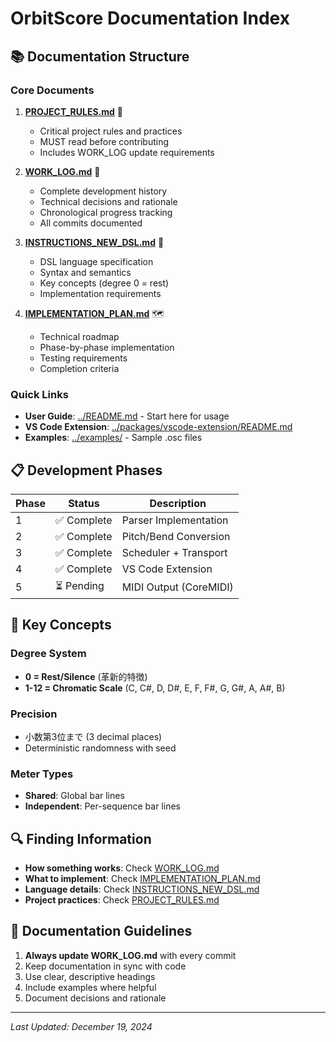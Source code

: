 # OrbitScore Documentation Index

## 📚 Documentation Structure

### Core Documents

1. **[PROJECT_RULES.md](./PROJECT_RULES.md)** 📏
   - Critical project rules and practices
   - MUST read before contributing
   - Includes WORK_LOG update requirements

2. **[WORK_LOG.md](./WORK_LOG.md)** 📝
   - Complete development history
   - Technical decisions and rationale
   - Chronological progress tracking
   - All commits documented

3. **[INSTRUCTIONS_NEW_DSL.md](./INSTRUCTIONS_NEW_DSL.md)** 🎵
   - DSL language specification
   - Syntax and semantics
   - Key concepts (degree 0 = rest)
   - Implementation requirements

4. **[IMPLEMENTATION_PLAN.md](./IMPLEMENTATION_PLAN.md)** 🗺️
   - Technical roadmap
   - Phase-by-phase implementation
   - Testing requirements
   - Completion criteria

### Quick Links

- **User Guide**: [../README.md](../README.md) - Start here for usage
- **VS Code Extension**: [../packages/vscode-extension/README.md](../packages/vscode-extension/README.md)
- **Examples**: [../examples/](../examples/) - Sample .osc files

## 📋 Development Phases

| Phase | Status | Description |
|-------|--------|-------------|
| 1 | ✅ Complete | Parser Implementation |
| 2 | ✅ Complete | Pitch/Bend Conversion |
| 3 | ✅ Complete | Scheduler + Transport |
| 4 | ✅ Complete | VS Code Extension |
| 5 | ⏳ Pending | MIDI Output (CoreMIDI) |

## 🎯 Key Concepts

### Degree System
- **0 = Rest/Silence** (革新的特徴)
- **1-12 = Chromatic Scale** (C, C#, D, D#, E, F, F#, G, G#, A, A#, B)

### Precision
- 小数第3位まで (3 decimal places)
- Deterministic randomness with seed

### Meter Types
- **Shared**: Global bar lines
- **Independent**: Per-sequence bar lines

## 🔍 Finding Information

- **How something works**: Check [WORK_LOG.md](./WORK_LOG.md)
- **What to implement**: Check [IMPLEMENTATION_PLAN.md](./IMPLEMENTATION_PLAN.md)
- **Language details**: Check [INSTRUCTIONS_NEW_DSL.md](./INSTRUCTIONS_NEW_DSL.md)
- **Project practices**: Check [PROJECT_RULES.md](./PROJECT_RULES.md)

## 📝 Documentation Guidelines

1. **Always update WORK_LOG.md** with every commit
2. Keep documentation in sync with code
3. Use clear, descriptive headings
4. Include examples where helpful
5. Document decisions and rationale

---

*Last Updated: December 19, 2024*